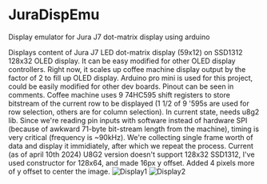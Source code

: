 # JuraDispEmu
Display emulator for Jura J7 dot-matrix display using arduino

Displays content of Jura J7 LED dot-matrix display (59x12) on SSD1312 128x32 OLED display.
It can be easy modified for other OLED display controllers.
Right now, it scales up coffee machine display output by the factor of 2 to fill up OLED display.
Arduino pro mini is used for this project, could be easily modified for other dev boards.
Pinout can be seen in comments.
Coffee machine uses 9 74HC595 shift registers to store bitstream of the current row to be displayed (1 1/2 of 9 '595s are used for row selection, others are for column selection).
In current state, needs u8g2 lib.
Since we're reading pin inputs with software instead of hardware SPI (because of awkward 71-byte bit-stream length from the machine), timing is very critical (frequency is ~90kHz). We're collecting single frame worth of data and display it immidiately, after which we repeat the process.
Current (as of april 10th 2024) U8G2 version doesn't support 128x32 SSD1312, I've used constructor for 128x64, and made 16px y offset. Added 4 pixels more of y offset to center the image.
![Display1](https://github.com/nikolajovickg/JuraDispEmu/assets/8313782/c548102c-9a04-48ad-88c0-1de94d061c3b)
![Display2](https://github.com/nikolajovickg/JuraDispEmu/assets/8313782/31543d30-4a98-4ef8-897e-5ab858060893)


